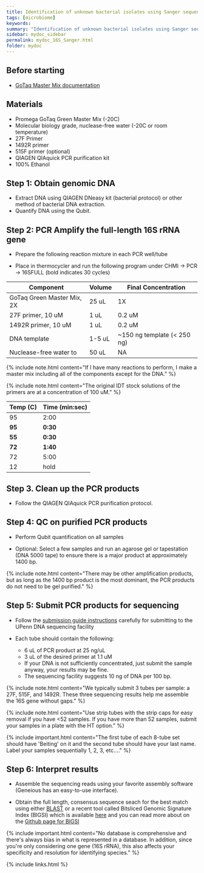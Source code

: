```yaml
---
title: Identification of unknown bacterial isolates using Sanger sequencing of the 16S rRNA gene
tags: [microbiome]
keywords:
summary: "Identification of unknown bacterial isolates using Sanger sequencing of the 16S rRNA gene"
sidebar: mydoc_sidebar
permalink: mydoc_16S_Sanger.html
folder: mydoc
---
```


## Before starting
* [GoTaq Master Mix documentation](https://www.promega.com/-/media/files/resources/protocols/product-information-sheets/g/gotaq-green-master-mix-protocol.pdf)

## Materials
* Promega GoTaq Green Master Mix (-20C)
* Molecular biology grade, nuclease-free water (-20C or room temperature)
* 27F Primer
* 1492R primer
* 515F primer (optional)
* QIAGEN QIAquick PCR purification kit
* 100% Ethanol

## Step 1: Obtain genomic DNA

* Extract DNA using QIAGEN DNeasy kit (bacterial protocol) or other method of bacterial DNA extraction.
* Quantify DNA using the Qubit.

## Step 2: PCR Amplify the full-length 16S rRNA gene

* Prepare the following reaction mixture in each PCR well/tube

* Place in thermocycler and run the following program under CHMI -> PCR -> 16SFULL (bold indicates 30 cycles)


| Component | Volume | Final Concentration |
|-------|--------|--------|
| GoTaq Green Master Mix, 2X | 25 uL | 1X |
| 27F primer, 10 uM  | 1 uL | 0.2 uM |
| 1492R primer, 10 uM | 1 uL | 0.2 uM |
| DNA template | 1-5 uL | ~150 ng template (< 250 ng) |
| Nuclease-free water to | 50 uL | NA |

{% include note.html content="If I have many reactions to perform, I make a master mix including all of the components except for the DNA." %}

{% include note.html content="The original IDT stock solutions of the primers are at a concentration of 100 uM." %}


| Temp (C) | Time (min:sec) |
|-------|--------|
| 95 | 2:00 |
| **95** | **0:30** |
| **55** | **0:30** |
| **72** | **1:40** |
| 72 | 5:00 |
| 12 | hold |

## Step 3. Clean up the PCR products 

* Follow the QIAGEN QIAquick PCR purification protocol. 

## Step 4: QC on purified PCR products

* Perform Qubit quantification on all samples

* Optional: Select a few samples and run an agarose gel or tapestation (DNA 5000 tape) to ensure there is a major product at approximately 1400 bp.

{% include note.html content="There may be other amplification products, but as long as the 1400 bp product is the most dominant, the PCR products do not need to be gel purified." %}

## Step 5: Submit PCR products for sequencing

* Follow the [submission guide instructions](https://www.med.upenn.edu/genetics/dnaseq/submission.shtml) carefully for submitting to the UPenn DNA sequencing facility

* Each tube should contain the following:
	* 6 uL of PCR product at 25 ng/uL
	* 3 uL of the desired primer at 1.1 uM
	* If your DNA is not sufficiently concentrated, just submit the sample anyway, your results may be fine.
	* The sequencing facility suggests 10 ng of DNA per 100 bp.

{% include note.html content="We typically submit 3 tubes per sample: a 27F, 515F, and 1492R. These three sequencing results help me assemble the 16S gene without gaps." %}

{% include note.html content="Use strip tubes with the strip caps for easy removal if you have <52 samples. If you have more than 52 samples, submit your samples in a plate with the HT option." %}

{% include important.html content="The first tube of each 8-tube set should have 'Beiting' on it and the second tube should have your last name. Label your samples sequentially 1, 2, 3, etc...." %}

## Step 6: Interpret results

* Assemble the sequencing reads using your favorite assembly software (Geneious has an easy-to-use interface).

* Obtain the full length, consensus sequence seach for the best match using either [BLAST](https://blast.ncbi.nlm.nih.gov/Blast.cgi?PAGE_TYPE=BlastSearch&BLAST_SPEC=MicrobialGenomes) or a recent tool called Bitsliced Genomic Signature Index (BIGSI) which is available [here](http://www.bigsi.io/) and you can read more about on the [Github page for BIGSI](https://github.com/Phelimb/BIGSI)

{% include important.html content="No database is comprehensive and there's always bias in what is represented in a database. In addition, since you're only considering one gene (16S rRNA), this also affects your specificity and resolution for identifying species." %}


{% include links.html %}

